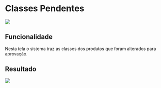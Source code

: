 # Classes Pendentes

![](http://developers.connectparts.com.br/imagens/comercialSolicatacoesClassesPendentes01.png)

## Funcionalidade

Nesta tela o sistema traz as classes dos produtos que foram alterados para aprovação.

## Resultado

![](http://developers.connectparts.com.br/imagens/comercialSolicatacoesClassesPendentes02.png)

